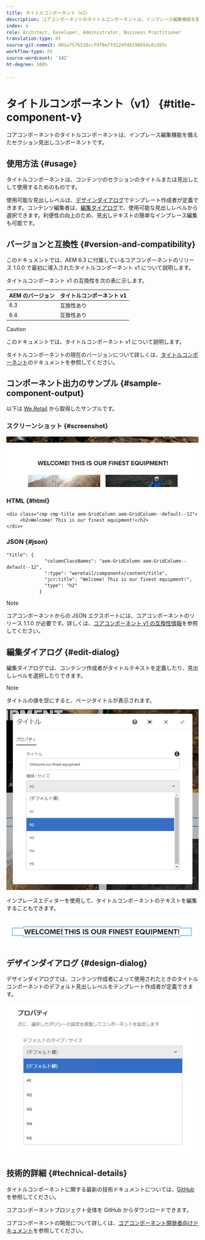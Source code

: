 ```yaml
---
title: タイトルコンポーネント（v1）
description: コアコンポーネントのタイトルコンポーネントは、インプレース編集機能を備えたセクション見出しコンポーネントです。
index: n
role: Architect, Developer, Administrator, Business Practitioner
translation-type: ht
source-git-commit: d01a7576518ccf9f0effd12dfd8198854c6cd55c
workflow-type: ht
source-wordcount: '342'
ht-degree: 100%

---
```



# タイトルコンポーネント（v1） {#title-component-v}

コアコンポーネントのタイトルコンポーネントは、インプレース編集機能を備えたセクション見出しコンポーネントです。

## 使用方法 {#usage}

タイトルコンポーネントは、コンテンツのセクションのタイトルまたは見出しとして使用するためのものです。

使用可能な見出しレベルは、[デザインダイアログ](#design-dialog)でテンプレート作成者が定義できます。コンテンツ編集者は、[編集ダイアログ](#edit-dialog)で、使用可能な見出しレベルから選択できます。利便性の向上のため、見出しテキストの簡単なインプレース編集も可能です。

## バージョンと互換性 {#version-and-compatibility}

このドキュメントでは、AEM 6.3 に付属しているコアコンポーネントのリリース 1.0.0 で最初に導入されたタイトルコンポーネント v1 について説明します。

タイトルコンポーネント v1 の互換性を次の表に示します。

| AEM のバージョン | タイトルコンポーネント v1 |
|--- |--- |
| 6.3 | 互換性あり |
| 6.4 | 互換性あり |

>[!CAUTION]
>
>このドキュメントでは、タイトルコンポーネント v1 について説明します。
>
>タイトルコンポーネントの現在のバージョンについて詳しくは、[タイトルコンポーネント](/help/components/title.md)のドキュメントを参照してください。

## コンポーネント出力のサンプル {#sample-component-output}

以下は [We.Retail](https://helpx.adobe.com/jp/experience-manager/6-4/sites/developing/using/we-retail.html) から取得したサンプルです。

### スクリーンショット {#screenshot}

![](/help/assets/chlimage_1-36.png)

### HTML {#html}

```
<div class="cmp cmp-title aem-GridColumn aem-GridColumn--default--12">
     <h2>Welcome! This is our finest equipment!</h2>
</div>
```

### JSON {#json}

```
"title": {
              "columnClassNames": "aem-GridColumn aem-GridColumn--default--12",
              ":type": "weretail/components/content/title",
              "jcr:title": "Welcome! This is our finest equipment!",
              "type": "h2"
            }
```

>[!NOTE]
>
>コアコンポーネントからの JSON エクスポートには、コアコンポーネントのリリース 1.1.0 が必要です。詳しくは、[コアコンポーネント v1 の互換性情報](/help/versions.md)を参照してください。

## 編集ダイアログ {#edit-dialog}

編集ダイアログでは、コンテンツ作成者がタイトルテキストを定義したり、見出しレベルを選択したりできます。

>[!NOTE]
>
>タイトルの値を空にすると、ページタイトルが表示されます。

![](/help/assets/chlimage_1-91.png)

インプレースエディターを使用して、タイトルコンポーネントのテキストを編集することもできます。

![](/help/assets/chlimage_1-37.png)

## デザインダイアログ {#design-dialog}

デザインダイアログでは、コンテンツ作成者によって使用されたときのタイトルコンポーネントのデフォルト見出しレベルをテンプレート作成者が定義できます。

![](/help/assets/chlimage_1-92.png)

## 技術的詳細 {#technical-details}

タイトルコンポーネントに関する最新の技術ドキュメントについては、[GitHub](https://github.com/adobe/aem-core-wcm-components/tree/master/content/src/content/jcr_root/apps/core/wcm/components/title/v1/title) を参照してください。

コアコンポーネントプロジェクト全体を GitHub からダウンロードできます。

コアコンポーネントの開発について詳しくは、[コアコンポーネント開発者向けドキュメント](/help/developing/overview.md)を参照してください。
